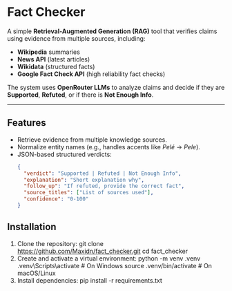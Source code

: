 # Fact Checker  

A simple **Retrieval-Augmented Generation (RAG)** tool that verifies claims using evidence from multiple sources, including:  

- **Wikipedia** summaries  
- **News API** (latest articles)  
- **Wikidata** (structured facts)  
- **Google Fact Check API** (high reliability fact checks)  

The system uses **OpenRouter LLMs** to analyze claims and decide if they are **Supported**, **Refuted**, or if there is **Not Enough Info**.  

---

## Features
- Retrieve evidence from multiple knowledge sources.  
- Normalize entity names (e.g., handles accents like *Pelé* → *Pele*).  
- JSON-based structured verdicts:  
  ```json
  {
    "verdict": "Supported | Refuted | Not Enough Info",
    "explanation": "Short explanation why",
    "follow_up": "If refuted, provide the correct fact",
    "source_titles": ["List of sources used"],
    "confidence": "0-100"
  }

## Installation
1. Clone the repository: 
 git clone https://github.com/Maxidn/fact_checker.git
 cd fact_checker
2. Create and activate a virtual environment:
   python -m venv .venv
  .venv\Scripts\activate   # On Windows
   source .venv/bin/activate # On macOS/Linux
3. Install dependencies:
   pip install -r requirements.txt


